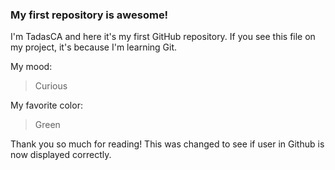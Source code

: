 ### My first repository is awesome!

I'm TadasCA and here it's my first GitHub repository.
If you see this file on my project, it's because I'm learning Git.

My mood:

> Curious

My favorite color:

> Green

Thank you so much for reading! This was changed to see if user in Github is now displayed correctly.